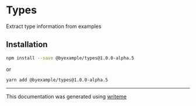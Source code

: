 # Types

Extract type information from examples

## Installation

```bash
npm install --save @byexample/types@1.0.0-alpha.5
```
or
```bash
yarn add @byexample/types@1.0.0-alpha.5
```

---
This documentation was generated using [writeme](https://www.npmjs.com/package/@writeme/core)
